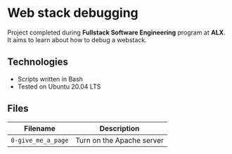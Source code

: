 # Web stack debugging
Project completed during **Fullstack Software Engineering** program at **ALX**. It aims to learn about how to debug a webstack.

## Technologies
* Scripts written in Bash
* Tested on Ubuntu 20.04 LTS

## Files

| Filename | Description |
| -------- | ----------- |
| `0-give_me_a_page` | Turn on the Apache server |
